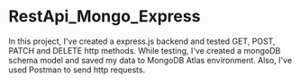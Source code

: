 # RestApi_Mongo_Express
In this project, I've created a express.js backend and tested GET, POST, PATCH and DELETE http methods.
While testing, I've created a mongoDB schema model and saved my data to MongoDB Atlas environment.
Also, I've used Postman to send http requests.
